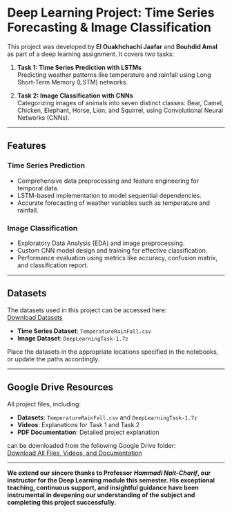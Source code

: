 # Deep Learning Project: Time Series Forecasting & Image Classification  

This project was developed by **El Ouakhchachi Jaafar** and **Bouhdid Amal** as part of a deep learning assignment. It covers two tasks:  

1. **Task 1: Time Series Prediction with LSTMs**  
   Predicting weather patterns like temperature and rainfall using Long Short-Term Memory (LSTM) networks.  

2. **Task 2: Image Classification with CNNs**  
   Categorizing images of animals into seven distinct classes: Bear, Camel, Chicken, Elephant, Horse, Lion, and Squirrel, using Convolutional Neural Networks (CNNs).  

---

## Features  

### Time Series Prediction  
- Comprehensive data preprocessing and feature engineering for temporal data.  
- LSTM-based implementation to model sequential dependencies.  
- Accurate forecasting of weather variables such as temperature and rainfall.  

### Image Classification  
- Exploratory Data Analysis (EDA) and image preprocessing.  
- Custom CNN model design and training for effective classification.  
- Performance evaluation using metrics like accuracy, confusion matrix, and classification report.  

---

## Datasets  

The datasets used in this project can be accessed here:  
[Download Datasets](https://drive.google.com/drive/u/0/folders/19sdUaXdAt-9uIeDQCKvSrR_OiZq3KKOI)  

- **Time Series Dataset**: `TemperatureRainFall.csv`  
- **Image Dataset**: `DeepLearningTask-1.7z`  

Place the datasets in the appropriate locations specified in the notebooks, or update the paths accordingly.  

---

## Google Drive Resources  

All project files, including:  
- **Datasets**: `TemperatureRainFall.csv` and `DeepLearningTask-1.7z`  
- **Videos**: Explanations for Task 1 and Task 2  
- **PDF Documentation**: Detailed project explanation  

can be downloaded from the following Google Drive folder:  
[Download All Files, Videos, and Documentation](https://drive.google.com/drive/u/0/folders/19sdUaXdAt-9uIeDQCKvSrR_OiZq3KKOI)  

---
**We extend our sincere thanks to Professor ***Hammadi Nait-Charif***, our instructor for the Deep Learning module this semester. His exceptional teaching, continuous support, and insightful guidance have been instrumental in deepening our understanding of the subject and completing this project successfully.**







